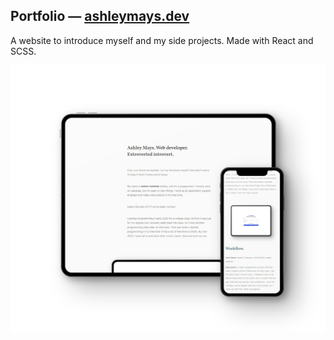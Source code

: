 <h2>Portfolio &mdash; <a href="https://ashleymays.dev">ashleymays.dev</a></h2>
<p>A website to introduce myself and my side projects. Made with React and SCSS.</p>
<div align="center">
    <img alt="Picture of portfolio website in a tablet and phone mockup." src="./src/assets/images/portfolio.svg" width=750 align="center" />
</div>
